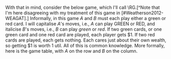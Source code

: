 With that in mind, consider the below game, which I'll call \RG.[^Note that I'm here disagreeing with my treatment of this game in [#Weatherson2012-WEAGAT].] Informally, in this game $A$ and $B$ must each play either a green or red card. I will capitalise $A$'s moves, i.e., $A$ can play GREEN or RED, and italicise $B$'s moves, i.e., $B$ can play _green_ or _red_. If two green cards, or one green card and one red card are played, each player gets \$1. If two red cards are played, each gets nothing. Each cares just about their own wealth, so getting \$1 is worth 1 util. All of this is common knowledge. More formally, here is the game table, with $A$ on the row and $B$ on the column.
